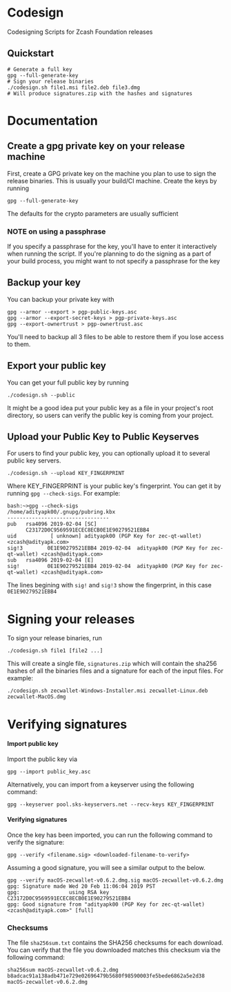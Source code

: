 # Codesign
Codesigning Scripts for Zcash Foundation releases

## Quickstart
```
# Generate a full key
gpg --full-generate-key
# Sign your release binaries
./codesign.sh file1.msi file2.deb file3.dmg
# Will produce signatures.zip with the hashes and signatures
```

# Documentation

## Create a gpg private key on your release machine
First, create a GPG private key on the machine you plan to use to sign the release binaries. This is usually your build/CI machine. 
Create the keys by running
```
gpg --full-generate-key
```
The defaults for the crypto parameters are usually sufficient

### NOTE on using a passphrase
If you specify a passphrase for the key, you'll have to enter it interactively when running the script. If you're planning to do the signing as a part of your build process, you might want to not specify a passphrase for the key


## Backup your key
You can backup your private key with 
```
gpg --armor --export > pgp-public-keys.asc
gpg --armor --export-secret-keys > pgp-private-keys.asc
gpg --export-ownertrust > pgp-ownertrust.asc
```
You'll need to backup all 3 files to be able to restore them if you lose access to them.


## Export your public key
You can get your full public key by running
```
./codesign.sh --public
```
It might be a good idea put your public key as a file in your project's root directory, so users can verify the public key is coming from your project.

## Upload your Public Key to Public Keyserves
For users to find your public key, you can optionally upload it to several public key servers. 
```
./codesign.sh --upload KEY_FINGERPRINT
```
Where KEY_FINGERPRINT is your public key's fingerprint. You can get it by running `gpg --check-sigs`. For example:
```
bash:~>gpg --check-sigs
/home/adityapk00/.gnupg/pubring.kbx
---------------------------------
pub   rsa4096 2019-02-04 [SC]
      C23172D0C9569591ECEC8ECB0E1E90279521EBB4
uid           [ unknown] adityapk00 (PGP Key for zec-qt-wallet) <zcash@adityapk.com>
sig!3        0E1E90279521EBB4 2019-02-04  adityapk00 (PGP Key for zec-qt-wallet) <zcash@adityapk.com>
sub   rsa4096 2019-02-04 [E]
sig!         0E1E90279521EBB4 2019-02-04  adityapk00 (PGP Key for zec-qt-wallet) <zcash@adityapk.com>
```
The lines begining with `sig!` and `sig!3` show the fingerprint, in this case `0E1E90279521EBB4`

# Signing your releases
To sign your release binaries, run 
```
./codesign.sh file1 [file2 ...]
```

This will create a single file, `signatures.zip` which will contain the sha256 hashes of all the binaries files and a signature for each of the input files. For example:
```
./codesign.sh zecwallet-Windows-Installer.msi zecwallet-Linux.deb zecwallet-MacOS.dmg
```

# Verifying signatures

#### Import public key
Import the public key via

`gpg --import public_key.asc`

Alternatively, you can import from a keyserver using the following command:

`gpg --keyserver pool.sks-keyservers.net --recv-keys KEY_FINGERPRINT`

#### Verifying signatures

Once the key has been imported, you can run the following command to verify the signature:

`gpg --verify <filename.sig> <downloaded-filename-to-verify>`

Assuming a good signature, you will see a similar output to the below.

```
gpg --verify macOS-zecwallet-v0.6.2.dmg.sig macOS-zecwallet-v0.6.2.dmg
gpg: Signature made Wed 20 Feb 11:06:04 2019 PST
gpg:                using RSA key C23172D0C9569591ECEC8ECB0E1E90279521EBB4
gpg: Good signature from "adityapk00 (PGP Key for zec-qt-wallet) <zcash@adityapk.com>" [full]
```

### Checksums

The file `sha256sum.txt` contains the SHA256 checksums for each download. You can verify that the file you downloaded matches this checksum via the following command:

```
sha256sum macOS-zecwallet-v0.6.2.dmg
b8adcac91a138adb471e729e02696479b5680f98590003fe5bede6862a5e2d38  macOS-zecwallet-v0.6.2.dmg
```
